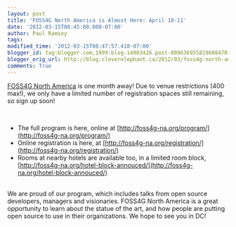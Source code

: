 ```yaml
---
layout: post
title: 'FOSS4G North America is Almost Here: April 10-11'
date: '2012-03-15T08:45:00.000-07:00'
author: Paul Ramsey
tags: 
modified_time: '2012-03-15T08:47:57.418-07:00'
blogger_id: tag:blogger.com,1999:blog-14903426.post-8096369558196084701
blogger_orig_url: http://blog.cleverelephant.ca/2012/03/foss4g-north-america-is-almost-here.html
comments: True
---
```


[FOSS4G North America](http://foss4g-na.org) is one month away! Due to venue restrictions (400 max!), we only have a limited number of registration spaces still remaining, so sign up soon!

<br /><ul><li>The full program is here, online at [http://foss4g-na.org/program/](http://foss4g-na.org/program/)<br /><li>Online registration is here, at [http://foss4g-na.org/registration/](http://foss4g-na.org/registration/)<br /><li>Rooms at nearby hotels are available too, in a limited room block, [http://foss4g-na.org/hotel-block-annouced/](http://foss4g-na.org/hotel-block-annouced/)</ul><br />We are proud of our program, which includes talks from open source developers, managers and visionaries. FOSS4G North America is a great opportunity to learn about the statue of the art, and how people are putting open source to use in their organizations.  We hope to see you in DC!<br />&nbsp;